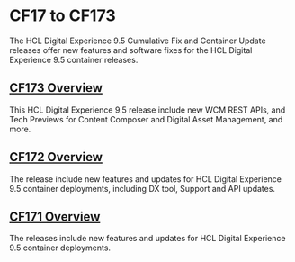 # CF17 to CF173

The HCL Digital Experience 9.5 Cumulative Fix and Container Update releases offer new features and software fixes for the HCL Digital Experience 9.5 container releases.


## [CF173 Overview](new_cf173.md)  
This HCL Digital Experience 9.5 release include new WCM REST APIs, and Tech Previews for Content Composer and Digital Asset Management, and more.
## [CF172 Overview](new_cf172.md)  
The release include new features and updates for HCL Digital Experience 9.5 container deployments, including DX tool, Support and API updates.
## [CF171 Overview](new_cf171.md)  
The releases include new features and updates for HCL Digital Experience 9.5 container deployments.
